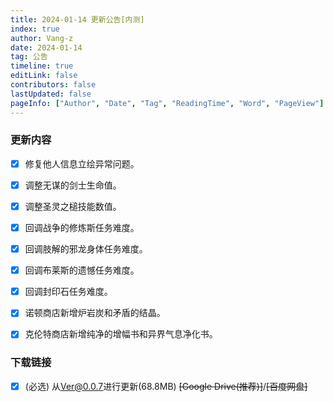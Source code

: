 ```yaml
---
title: 2024-01-14 更新公告[内测]
index: true
author: Vang-z
date: 2024-01-14
tag: 公告
timeline: true
editLink: false
contributors: false
lastUpdated: false
pageInfo: ["Author", "Date", "Tag", "ReadingTime", "Word", "PageView"]
---
```


### 更新内容
- [x] 修复<a>他人信息</a>立绘异常问题。
- [x] 调整<a>无谋的剑士</a>生命值。
- [x] 调整<a>圣灵之槌</a>技能数值。
- [x] 回调<a>战争的修炼斯</a>任务难度。
- [x] 回调<a>肢解的邪龙身体</a>任务难度。
- [x] 回调<a>布莱斯的遗憾</a>任务难度。
- [x] 回调<a>封印石</a>任务难度。
- [x] 诺顿商店新增<a>炉岩炭</a>和<a>矛盾的结晶</a>。
- [x] 克伦特商店新增<a>纯净的增幅书</a>和<a>异界气息净化书</a>。


### 下载链接
- [x] <a>(必选)</a> 从<a>Ver@0.0.7</a>进行更新(68.8MB) ~~<a>[Google Drive(推荐)]</a>~~/~~<a>[百度网盘]</a>~~

